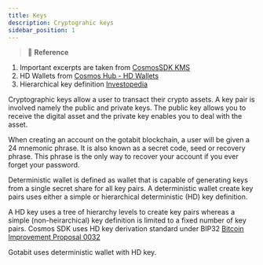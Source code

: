 ```yaml
---
title: Keys
description: Cryptograhic keys
sidebar_position: 1
---
```


>:memo: **Reference** 
1. Important excerpts are taken from [CosmosSDK KMS](https://docs.cosmos.network/main/basics/accounts)
1. HD Wallets from [Cosmos Hub - HD Wallets](https://hub.cosmos.network/main/resources/hd-wallets.html)
1. Hierarchical key definition [Investopedia](https://www.investopedia.com/terms/h/hd-wallet-hierarchical-deterministic-wallet.asp)

Cryptographic keys allow a user to transact their crypto assets. A key pair is involved namely the public and private keys.  The public key allows you to receive the digital asset and the private key enables you to deal with the asset.

When creating an account on the gotabit blockchain, a user will be given a 24 mnemonic phrase. It is also known as a secret code, seed or recovery phrase. This phrase is the only way to recover your account if you ever forget your password.

Deterministic wallet is defined as wallet that is capable of generating keys from a single secret share for all key pairs. A deterministic wallet create key pairs uses either a simple or hierarchical deterministic (HD) key definition. 

A HD key uses a tree of hierarchy levels to create key pairs whereas a simple (non-heirarchical) key definition is limited to a fixed number of key pairs. Cosmos SDK uses HD key derivation standard under BIP32 [Bitcoin Improvement Proposal 0032](https://en.bitcoin.it/wiki/BIP_0032)

Gotabit uses deterministic wallet with HD key.

